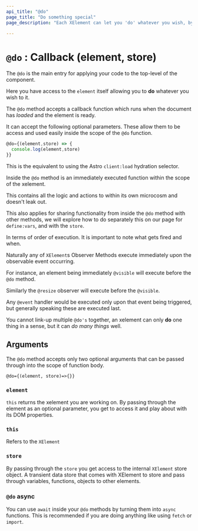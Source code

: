 ```yaml
---
api_title: "@do"
page_title: "Do something special"
page_description: "Each XElement can let you 'do' whatever you wish, by writing simple vanilla JS/TS that gets scoped and deployed to only that XElement" 

---
```

# `@do` : Callback (element, store)

The `@do` is the main entry for applying your code to the top-level of the component.

Here you have access to the `element` itself allowing you to **do** whatever you wish to it.

The `@do` method accepts a callback function which runs when the document has *loaded* and the element is ready.

It can accept the following optional parameters. These allow them to be access and used easily inside the scope of the `@do` function.

```js
@do={(element,store) => {
  console.log(element,store)
}}
```

This is the equivalent to using the Astro `client:load` hydration selector.

Inside the `@do` method is an immediately executed function within the scope of the xelement.

This contains all the logic and actions to within its own microcosm and doesn't leak out.

This also applies for sharing functionality from inside the `@do` method with other methods, we will explore how to do separately  this on our page for `define:vars`, and with the `store`.

In terms of order of execution. It is important to note what gets fired and when.

Naturally any of `XElement`s Observer Methods execute immediately upon the observable event occurring.

For instance, an element being immediately `@visible` will execute before the `@do` method.

Similarly the `@resize` observer will execute before the `@visible`.

Any `@event` handler would be executed only upon that event being triggered, but generally speaking these are executed last.

You cannot link-up multiple `@do's` together, an xelement can only **do** one thing in a sense, but it can *do many things* well.

## Arguments

The `@do` method accepts only two optional arguments that can be passed through into the scope of function body.

```astro
@do={(element, store)=>{}}
```

### `element`

`this` returns the xelement you are working on. By passing through the element as an optional parameter, you get to access it and play about with its DOM properties.

### `this`

Refers to the `XElement`

### `store`

By passing through the `store` you get access to the internal `XElement` store object. A transient data store that comes with XElement to store and pass through variables, functions, objects to other elements.

### `@do` async

You can use `await` inside your `@do` methods by turning them into `async` functions. This is recommended if you are doing anything like using `fetch` or `import`.